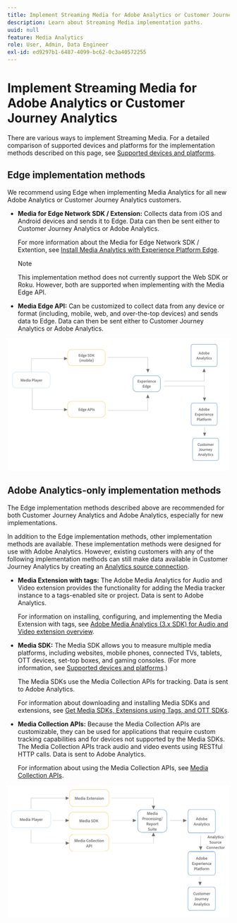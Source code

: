 ```yaml
---
title: Implement Streaming Media for Adobe Analytics or Customer Journey Analytics
description: Learn about Streaming Media implementation paths.
uuid: null
feature: Media Analytics
role: User, Admin, Data Engineer
exl-id: ed9297b1-6487-4099-bc62-0c3a40572255
---
```

# Implement Streaming Media for Adobe Analytics or Customer Journey Analytics

There are various ways to implement Streaming Media. For a detailed comparison of supported devices and platforms for the implementation methods described on this page, see [Supported devices and platforms](/help/getting-started/supported-devices.md).

## Edge implementation methods

We recommend using Edge when implementing Media Analytics for all new Adobe Analytics or Customer Journey Analytics customers.

* **Media for Edge Network SDK / Extension:** Collects data from iOS and Android devices and sends it to Edge. Data can then be sent either to Customer Journey Analytics or Adobe Analytics. 

  For more information about the Media for Edge Network SDK / Extention, see [Install Media Analytics with Experience Platform Edge](/help/implementation/edge/implementation-edge.md).

  >[!NOTE]
  >
  >This implementation method does not currently support the Web SDK or Roku. However, both are supported when implementing with the Media Edge API.

* **Media Edge API:** Can be customized to collect data from any device or format (including, mobile, web, and over-the-top devices) and sends data to Edge. Data can then be sent either to Customer Journey Analytics or Adobe Analytics. 

  <!-- For more information about the Media Edge API, see (link to John's docs when they're ready) -->

![CJA workflow](assets/cja-implementation.png)

## Adobe Analytics-only implementation methods

The Edge implementation methods described above are recommended for both Customer Journey Analytics and Adobe Analytics, especially for new implementations.

In addition to the Edge implementation methods, other implementation methods are available. These implementation methods were designed for use with Adobe Analytics. However, existing customers with any of the following implementation methods can still make data available in Customer Journey Analytics by creating an [Analytics source connection](https://experienceleague.adobe.com/docs/experience-platform/sources/ui-tutorials/create/adobe-applications/analytics.html).

* **Media Extension with tags:** The Adobe Media Analytics for Audio and Video extension provides the functionality for adding the Media tracker instance to a tags-enabled site or project. Data is sent to Adobe Analytics.

  For information on installing, configuring, and implementing the Media Extension with tags, see [Adobe Media Analytics (3.x SDK) for Audio and Video extension overview](https://experienceleague.adobe.com/docs/experience-platform/tags/extensions/client/media-analytics-3x/overview.html).

* **Media SDK:**  The Media SDK allows you to measure multiple media platforms, including websites, mobile phones, connected TVs, tablets, OTT devices, set-top boxes, and gaming consoles. (For more information, see [Supported devices and platforms](/help/getting-started/supported-devices.md).)

  The Media SDKs use the Media Collection APIs for tracking. Data is sent to Adobe Analytics.

  For information about downloading and installing Media SDKs and extensions, see [Get Media SDKs, Extensions using Tags, and OTT SDKs](/help/getting-started/download-sdks.md).

* **Media Collection APIs:** Because the Media Collection APIs are customizable, they can be used for applications that require custom tracking capabilities and for devices not supported by the Media SDKs. The Media Collection APIs track audio and video events using RESTful HTTP calls. Data is sent to Adobe Analytics.

  For information about using the Media Collection APIs, see [Media Collection APIs](media-collection-api/mc-api-overview.md).


![Analytics workflow](assets/analytics-implementation.png)

<!--
(Not sure if we need the following paragraph and graphic. Paragraph is somewhat redundant with the intro paragraph of this article)
Choose the implementation method depending on the supported platforms. Some players are not supported by the Media SDKs or the Adobe Experience Platform Media Extensions. The Media Collection APIs provide a way to support those players. For information on supported devices, see [Supported devices and platforms](/help/getting-started/supported-devices.md).

![Media Flow](media-sdk/assets/choose-media-flow2.png)
-->
